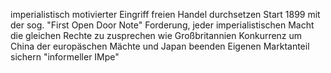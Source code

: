 imperialistisch motivierter Eingriff
freien Handel durchsetzen
Start 1899 mit der sog. "First Open Door Note"
Forderung, jeder imperialistischen Macht die gleichen Rechte zu zusprechen wie Großbritannien 
Konkurrenz um China der europäschen Mächte und Japan beenden
Eigenen Marktanteil sichern
"informeller IMpe"